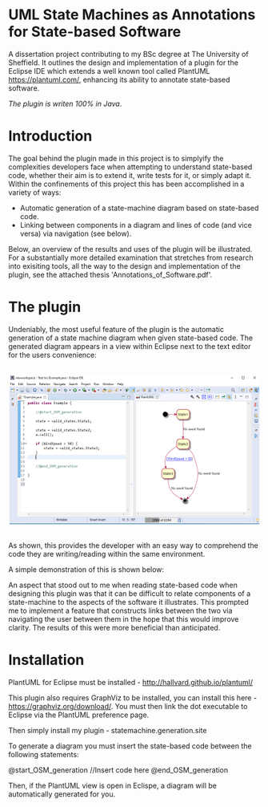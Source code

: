 # UML State Machines as Annotations for State-based Software
A dissertation project contributing to my BSc degree at The University of Sheffield. It outlines the design and implementation of a plugin for the Eclipse IDE which extends a well known tool called PlantUML https://plantuml.com/, enhancing its ability to annotate state-based software.

*The plugin is writen 100% in Java*.

# Introduction

The goal behind the plugin made in this project is to simplyify the complexities developers face when attempting to understand state-based code, whether their aim is to extend it, write tests for it, or simply adapt it. Within the confinements of this project this has been accomplished in a variety of ways:

* Automatic generation of a state-machine diagram based on state-based code. 
* Linking between components in a diagram and lines of code (and vice versa) via navigation (see below).

Below, an overview of the results and uses of the plugin will be illustrated. For a substantially more detailed examination that stretches from research into exisiting tools, all the way to the design and implementation of the plugin, see the attached thesis 'Annotations_of_Software.pdf'.

# The plugin

Undeniably, the most useful feature of the plugin is the automatic generation of a state machine diagram when given state-based code. The generated diagram appears in a view within Eclipse next to the text editor for the users convenience:

<br>
<div align = "center">
  <img src="images/eclipsevie.png" width="500"/>
</div>
<br>


As shown, this provides the developer with an easy way to comprehend the code they are writing/reading within the same environment. 

A simple demonstration of this is shown below:



An aspect that stood out to me when reading state-based code when designing this plugin was that it can be difficult to relate components of a state-machine to the aspects of the software it illustrates. This prompted me to implement a feature that constructs links between the two via navigating the user between them in the hope that this would improve clarity. The results of this were more beneficial than anticipated. 

# Installation

PlantUML for Eclipse must be installed - http://hallvard.github.io/plantuml/

This plugin also requires GraphViz to be installed, you can install this here - https://graphviz.org/download/. You must then link the dot executable to Eclipse via the PlantUML preference page. 

Then simply install my plugin - statemachine.generation.site

To generate a diagram you must insert the state-based code between the following statements:

@start_OSM_generation
//Insert code here
@end_OSM_generation

Then, if the PlantUML view is open in Eclispe, a diagram will be automatically generated for you.



